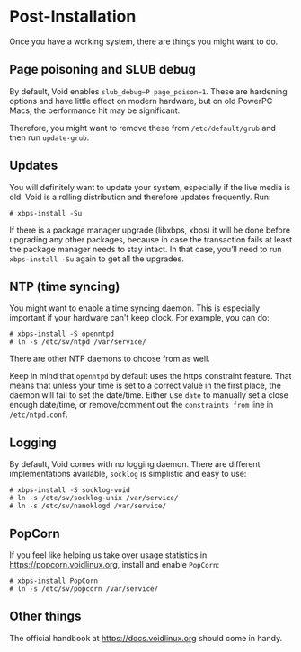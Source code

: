 # Post-Installation

Once you have a working system, there are things you might want to do.

## Page poisoning and SLUB debug

By default, Void enables `slub_debug=P page_poison=1`. These are hardening
options and have little effect on modern hardware, but on old PowerPC Macs,
the performance hit may be significant.

Therefore, you might want to remove these from `/etc/default/grub` and then
run `update-grub`.

## Updates

You will definitely want to update your system, especially if the live media
is old. Void is a rolling distribution and therefore updates frequently. Run:

```
# xbps-install -Su
```

If there is a package manager upgrade (libxbps, xbps)
it will be done before upgrading any other packages,
because in case the transaction fails at least the package manager
needs to stay intact.
In that case, you’ll need to run `xbps-install -Su` again
to get all the upgrades.

## NTP (time syncing)

You might want to enable a time syncing daemon. This is especially important
if your hardware can't keep clock. For example, you can do:

```
# xbps-install -S openntpd
# ln -s /etc/sv/ntpd /var/service/
```

There are other NTP daemons to choose from as well.

Keep in mind that `openntpd` by default uses the https constraint feature. That
means that unless your time is set to a correct value in the first place, the
daemon will fail to set the date/time. Either use `date` to manually set a
close enough date/time, or remove/comment out the `constraints from` line in
`/etc/ntpd.conf`.

## Logging

By default, Void comes with no logging daemon. There are different implementations
available, `socklog` is simplistic and easy to use:

```
# xbps-install -S socklog-void
# ln -s /etc/sv/socklog-unix /var/service/
# ln -s /etc/sv/nanoklogd /var/service/
```

## PopCorn

If you feel like helping us take over usage statistics in
<https://popcorn.voidlinux.org>, install and enable `PopCorn`:

```
# xbps-install PopCorn
# ln -s /etc/sv/popcorn /var/service/
```

## Other things

The official handbook at <https://docs.voidlinux.org> should come in handy.
